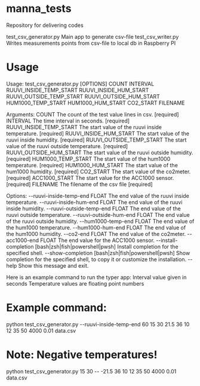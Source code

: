# manna_tests
Repository for delivering codes

test_csv_generator.py      Main app to generate csv-file
test_csv_writer.py         Writes measurements points from csv-file to local db in Raspberry PI

# Usage
Usage: test_csv_generator.py [OPTIONS] COUNT INTERVAL 
                            RUUVI_INSIDE_TEMP_START RUUVI_INSIDE_HUM_START 
                            RUUVI_OUTSIDE_TEMP_START RUUVI_OUTSIDE_HUM_START 
                            HUM1000_TEMP_START HUM1000_HUM_START 
                            CO2_START 
                            FILENAME

Arguments:
  COUNT                     The count of the test value lines in csv.
                            [required]
  INTERVAL                  The time interval in seconds.  [required]
  RUUVI_INSIDE_TEMP_START   The start value of the ruuvi inside temperature.
                            [required]
  RUUVI_INSIDE_HUM_START    The start value of the ruuvi inside humidity.
                            [required]
  RUUVI_OUTSIDE_TEMP_START  The start value of the ruuvi outside temperature.
                            [required]
  RUUVI_OUTSIDE_HUM_START   The start value of the ruuvi outside humidity.
                            [required]
  HUM1000_TEMP_START        The start value of the hum1000 temperature.
                            [required]
  HUM1000_HUM_START         The start value of the hum1000 humidity.
                            [required]
  CO2_START                 The start value of the co2meter.  [required]
  ACC1000_START             The start value for the ACC1000 sensor.
                            [required]
  FILENAME                  The filename of the csv file  [required]

Options:
  --ruuvi-inside-temp-end FLOAT   The end value of the ruuvi inside
                                  temperature.
  --ruuvi-inside-hum-end FLOAT    The end value of the ruuvi inside humidity.
  --ruuvi-outside-temp-end FLOAT  The end value of the ruuvi outside
                                  temperature.
  --ruuvi-outside-hum-end FLOAT   The end value of the ruuvi outside humidity.
  --hum1000-temp-end FLOAT        The end value of the hum1000 temperature.
  --hum1000-hum-end FLOAT         The end value of the hum1000 humidity.
  --co2-end FLOAT                 The end value of the co2meter.
  --acc1000-end FLOAT             The end value for the ACC1000 sensor.
  --install-completion [bash|zsh|fish|powershell|pwsh]
                                  Install completion for the specified shell.
  --show-completion [bash|zsh|fish|powershell|pwsh]
                                  Show completion for the specified shell, to
                                  copy it or customize the installation.
  --help                          Show this message and exit.

Here is an example command to run the typer app:
Interval value given in seconds
Temperature values are floating point numbers

# Example command:
python test_csv_generator.py --ruuvi-inside-temp-end 60 15 30 21.5 36 10 12 35 50 4000 0.01 data.csv

# Note: Negative temperatures!
python test_csv_generator.py 15 30 -- -21.5 36 10 12 35 50 4000 0.01 data.csv

